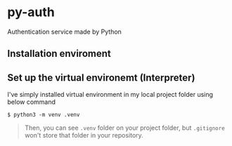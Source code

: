 # py-auth
Authentication service made by Python

## Installation enviroment
## Set up the virtual environemt (Interpreter)
I've simply installed virtual environment in my local project folder using below command

```shell
$ python3 -m venv .venv
```

> Then, you can see `.venv` folder on your project folder, but `.gitignore` won't store that folder in your repository. 


